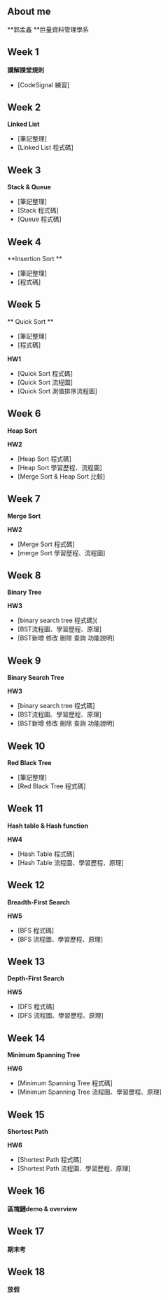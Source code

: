 About me
---------
**郭孟鑫 
**巨量資料管理學系


Week 1
---------
**講解課堂規則**

* [CodeSignal 練習]


Week 2
---------
**Linked List**
* [筆記整理]
* [Linked List 程式碼]


Week 3
--------
**Stack & Queue**
* [筆記整理]
* [Stack 程式碼]
* [Queue 程式碼]


Week 4
---------

**Insertion Sort **
* [筆記整理]
* [程式碼]


Week 5
---------

** Quick Sort **
* [筆記整理]
* [程式碼]


**HW1**
* [Quick Sort 程式碼]
* [Quick Sort 流程圖]
* [Quick Sort 測值排序流程圖]





Week 6
---------
**Heap Sort**

**HW2**
* [Heap Sort 程式碼]
* [Heap Sort 學習歷程、流程圖]
* [Merge Sort & Heap Sort 比較]


Week 7 
-------
**Merge Sort**

**HW2**
* [Merge Sort 程式碼]
* [merge Sort 學習歷程、流程圖]


Week 8 
---------
**Binary Tree**

**HW3**
* [binary search tree 程式碼](
* [BST流程圖、學習歷程、原理]
* [BST新增 修改 刪除 查詢 功能說明]


Week 9 
---------
**Binary Search Tree**

**HW3**
* [binary search tree 程式碼]
* [BST流程圖、學習歷程、原理]
* [BST新增 修改 刪除 查詢 功能說明]

Week 10 
---------
**Red Black Tree**
* [筆記整理]
* [Red Black Tree 程式碼]


Week 11 
---------
**Hash table & Hash function**

**HW4**
* [Hash Table 程式碼]
* [Hash Table 流程圖、學習歷程、原理]


Week 12 
---------
**Breadth-First Search**

**HW5**
* [BFS 程式碼]
* [BFS 流程圖、學習歷程、原理]


Week 13 
---------
**Depth-First Search**

**HW5**
* [DFS 程式碼]
* [DFS 流程圖、學習歷程、原理]


Week 14 
---------
**Minimum Spanning Tree**

**HW6**
* [Minimum Spanning Tree 程式碼]
* [Minimum Spanning Tree 流程圖、學習歷程、原理]



Week 15 
---------
**Shortest Path**

**HW6**
* [Shortest Path 程式碼]
* [Shortest Path 流程圖、學習歷程、原理]

Week 16
---------
**區塊鏈demo & overview**

Week 17
---------
**期末考**

Week 18
---------
**放假**



